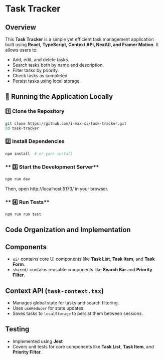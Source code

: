 # Task Tracker

## Overview

This **Task Tracker** is a simple yet efficient task management application built using **React, TypeScript, Context API, NextUI, and Framer Motion**. It allows users to:

- Add, edit, and delete tasks.
- Search tasks both by name and description.
- Filter tasks by priority.
- Check tasks as completed
- Persist tasks using local storage.

## 🚀 Running the Application Locally

### **1️⃣ Clone the Repository**

```sh
git clone https://github.com/i-max-xi/task-tracker.git
cd task-tracker
```

### **2️⃣ Install Dependencies**

```sh
npm install  # or yarn install
```

### ** 3️⃣ Start the Development Server**

```sh
npm run dev
```

Then, open http://localhost:5173/ in your browser.

### ** 4️⃣ Run Tests**

```sh
npm run run test
```

## Code Organization and Implementation

## Components

- `ui/` contains core UI components like **Task List**, **Task Item**, and **Task Form**.
- `shared/` contains reusable components like **Search Bar** and **Priority Filter**.

## Context API (`task-context.tsx`)

- Manages global state for tasks and search filtering.
- Uses `useReducer` for state updates.
- Saves tasks to `localStorage` to persist them between sessions.

## Testing

- Implemented using **Jest**
- Covers unit tests for core components like **Task List**, **Task Item**, and **Priority Filter**.

